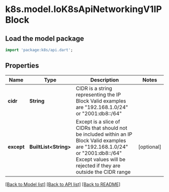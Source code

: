 # k8s.model.IoK8sApiNetworkingV1IPBlock

## Load the model package
```dart
import 'package:k8s/api.dart';
```

## Properties
Name | Type | Description | Notes
------------ | ------------- | ------------- | -------------
**cidr** | **String** | CIDR is a string representing the IP Block Valid examples are \"192.168.1.0/24\" or \"2001:db8::/64\" | 
**except** | **BuiltList&lt;String&gt;** | Except is a slice of CIDRs that should not be included within an IP Block Valid examples are \"192.168.1.0/24\" or \"2001:db8::/64\" Except values will be rejected if they are outside the CIDR range | [optional] 

[[Back to Model list]](../README.md#documentation-for-models) [[Back to API list]](../README.md#documentation-for-api-endpoints) [[Back to README]](../README.md)


